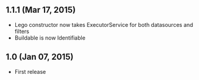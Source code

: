 ## 1.1.1  (Mar 17, 2015)
- Lego constructor now takes ExecutorService for both datasources and filters
- Buildable is now Identifiable

## 1.0 (Jan 07, 2015)
- First release
